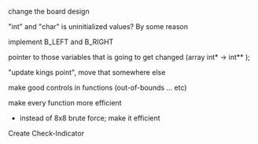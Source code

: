 
change the board design

"int" and "char" is uninitialized values? By some reason

implement B_LEFT and B_RIGHT

pointer to those variables that is going to get changed (array int* -> int** );


"update kings point", move that somewhere else

make good controls in functions (out-of-bounds ... etc)


make every function more efficient
- instead of 8x8 brute force; make it efficient


Create Check-Indicator
